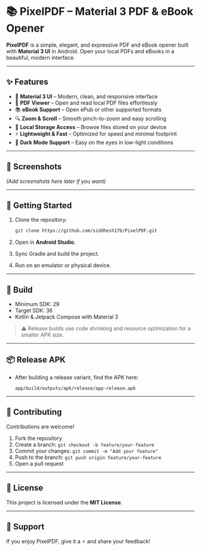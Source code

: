 # 📚 PixelPDF – Material 3 PDF & eBook Opener

**PixelPDF** is a simple, elegant, and expressive PDF and eBook opener built with **Material 3 UI** in Android. Open your local PDFs and eBooks in a beautiful, modern interface.

---

## ✨ Features

* 🎨 **Material 3 UI** – Modern, clean, and responsive interface
* 📄 **PDF Viewer** – Open and read local PDF files effortlessly
* 📚 **eBook Support** – Open ePub or other supported formats
* 🔍 **Zoom & Scroll** – Smooth pinch-to-zoom and easy scrolling
* 📂 **Local Storage Access** – Browse files stored on your device
* ⚡ **Lightweight & Fast** – Optimized for speed and minimal footprint
* 🌙 **Dark Mode Support** – Easy on the eyes in low-light conditions

---

## 📱 Screenshots

*(Add screenshots here later if you want)*

---

## 🚀 Getting Started

1. Clone the repository:

   ```bash
   git clone https://github.com/siddhesh17b/PixelPDF.git
   ```

2. Open in **Android Studio**.

3. Sync Gradle and build the project.

4. Run on an emulator or physical device.

---

## 🔧 Build

* Minimum SDK: 29
* Target SDK: 36
* Kotlin & Jetpack Compose with Material 3

> ⚠️ Release builds use code shrinking and resource optimization for a smaller APK size.

---

## 📦 Release APK

* After building a release variant, find the APK here:

  ```
  app/build/outputs/apk/release/app-release.apk
  ```

---

## 🤝 Contributing

Contributions are welcome!

1. Fork the repository
2. Create a branch: `git checkout -b feature/your-feature`
3. Commit your changes: `git commit -m "Add your feature"`
4. Push to the branch: `git push origin feature/your-feature`
5. Open a pull request

---

## 📝 License

This project is licensed under the **MIT License**.

---

## 💖 Support

If you enjoy PixelPDF, give it a ⭐ and share your feedback!
